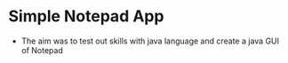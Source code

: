 # Simple Notepad App

- The aim was to test out skills with java language and create a java GUI of Notepad
